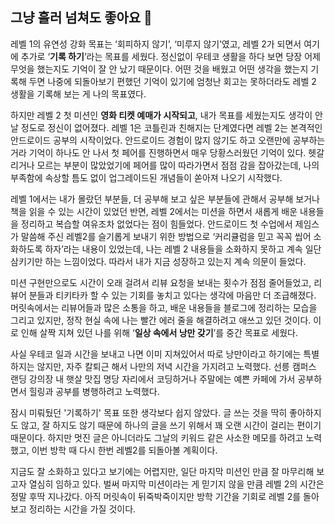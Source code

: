 ## 그냥 흘러 넘쳐도 좋아요 🫠

레벨 1의 유연성 강화 목표는 ‘회피하지 않기’, ‘미루지 않기’였고, 레벨 2가 되면서 여기에 추가로 ‘**기록 하기**’라는 목표를 세웠다. 정신없이 우테코 생활을 하다 보면 당장 어제 무엇을 했는지도 기억이 잘 안 났기 때문이다. 어떤 것을 배웠고 어떤 생각을 했는지 기록해 두면 나중에 되돌아보기 편했던 기억이 있기에 엄청난 회고는 못하더라도 레벨 2 생활을 기록해 보는 게 나의 목표였다.

하지만 레벨 2 첫 미션인 **영화 티켓 예매가 시작되고**, 내가 목표를 세웠는지도 생각이 안 날 정도로 정신이 없어졌다. 레벨 1은 코틀린과 친해지는 단계였다면 레벨 2는 본격적인 안드로이드 공부의 시작이었다. 안드로이드 경험이 많지 않기도 하고 오랜만에 공부하는 거라 기억이 하나도 안 나서 첫 페어를 진행하면서 매우 당황스러웠던 기억이 있다. 헷갈리거나 모르는 부분이 많았었기에 페어를 많이 따라가면서 점점 감을 잡아갔는데, 나의 부족함에 속상할 틈도 없이 업그레이드된 개념들이 쏟아져 나오기 시작했다.

레벨 1에서는 내가 몰랐던 부분들, 더 공부해 보고 싶은 부분들에 관해서 공부해 보거나 책을 읽을 수 있는 시간이 있었던 반면, 레벨 2에서는 미션을 하면서 새롭게 배운 내용들을 정리하고 복습할 여유조차 없었다는 점이 힘들었다. 안드로이드 첫 수업에서 제임스가 말씀해 주신 레벨2를 슬기롭게 보내기 위한 방법으로 ‘커리큘럼을 믿고 꼭꼭 씹어 소화하도록 하자’라는 내용이 있었는데, 나는 레벨 2 내용들을 소화하지 못하고 계속 일단 삼키기만 하는 느낌이었다. 따라서 내가 지금 성장하고 있는지 계속 의문이 들었다.

미션 구현만으로도 시간이 오래 걸려서 리뷰 요청을 보내는 횟수가 점점 줄어들었고, 리뷰어 분들과 티키타카 할 수 있는 기회를 놓치고 있다는 생각에 마음만 더 조급해졌다. 머릿속에서는 리뷰어들과 많은 소통을 하고, 배운 내용들을 블로그에 정리하는 모습을 그리고 있지만, 정작 현실 속에 나는 빨간 에러 줄을 해결하려고 애쓰고 있던 것이다. 이로 인해 살짝 지쳐 있던 나를 위해 ‘**일상 속에서 낭만 갖기**’를 중간 목표로 세웠다.

사실 우테코 일과 시간을 보내고 나면 이미 지쳐있어서 따로 낭만이라고 하기에는 특별하지는 않지만, 자주 칼퇴근 해서 나만의 저녁 시간을 가지려고 노력했다. 선릉 캠퍼스 랜딩 강의장 내 햇살 맛집 명당 자리에서 코딩하거나 주말에는 예쁜 카페에 가서 공부하면서 힐링과 공부를 병행하려고 노력했다.

잠시 미뤄뒀던 '기록하기' 목표 또한 생각보다 쉽지 않았다. 글 쓰는 것을 딱히 좋아하지도 않고, 잘 하지도 않기 때문에 하나의 글을 쓰기 위해서 꽤 오랜 시간이 걸리는 편이기 때문이다. 하지만 멋진 글은 아니더라도 그날의 키워드 같은 사소한 메모를 하려고 노력했고, 이번 방학 때 다시 한번 레벨2를 되돌아볼 계획이다.

지금도 잘 소화하고 있다고 보기에는 어렵지만, 일단 마지막 미션인 만큼 잘 마무리해 보고자 열심히 임하고 있다. 벌써 마지막 미션이라는 게 믿기지 않을 만큼 레벨 2의 시간은 정말 후딱 지나갔다. 아직 머릿속이 뒤죽박죽이지만 방학 기간을 기회로 레벨 2를 돌아보고 정리하는 시간을 가질 것이다.